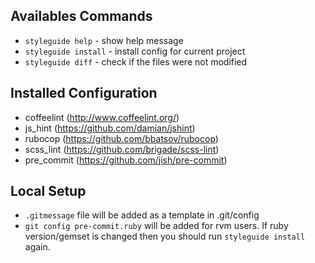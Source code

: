 Availables Commands
---
* `styleguide help`    - show help message
* `styleguide install` - install config for current project
* `styleguide diff`    - check if the files were not modified

Installed Configuration
---
* coffeelint (http://www.coffeelint.org/)
* js_hint (https://github.com/damian/jshint)
* rubocop (https://github.com/bbatsov/rubocop)
* scss_lint (https://github.com/brigade/scss-lint)
* pre_commit (https://github.com/jish/pre-commit)

Local Setup
---
* `.gitmessage` file will be added as a template in .git/config
* `git config pre-commit.ruby` will be added for rvm users. If ruby
  version/gemset is changed then you should run `styleguide install`
  again.
